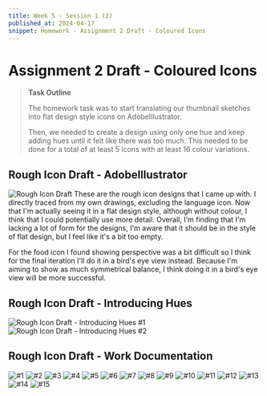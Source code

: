```yaml
---
title: Week 5 - Session 1 (2)
published_at: 2024-04-17
snippet: Homework - Assignment 2 Draft - Coloured Icons
---
```

# Assignment 2 Draft - Coloured Icons
> **Task Outline**
>
> The homework task was to start translating our thumbnail sketches into flat design style icons on AdobeIllustrator.
>
> Then, we needed to create a design using only one hue and keep adding hues until it felt like there was too much. This needed to be done for a total of at least 5 icons with at least 16 colour variations.

## Rough Icon Draft - AdobeIllustrator
![Rough Icon Draft](/W05/DRAFT_ICON.jpg)
These are the rough icon designs that I came up with. I directly traced from my own drawings, excluding the language icon. Now that I'm actually seeing it in a flat design style, although without colour, I think that I could potentially use more detail. Overall, I'm finding that I'm lacking a lot of form for the designs, I'm aware that it should be in the style of flat design, but I feel like it's a bit too empty.

For the food icon I found showing perspective was a bit difficult so I think for the final iteration I'll do it in a bird's eye view instead. Because I'm aiming to show as much symmetrical balance, I think doing it in a bird's eye view will be more successful.



## Rough Icon Draft - Introducing Hues
![Rough Icon Draft - Introducing Hues #1](/W05/DRAFT_HUE1.jpg)
![Rough Icon Draft - Introducing Hues #2](/W05/DRAFT_HUE2.jpg)

## Rough Icon Draft - Work Documentation
![#1](/WIP/1_1draft2.png)
![#2](/WIP/1_1draft3.png)
![#3](/WIP/1_1draft4.png)
![#4](/WIP/1_1draft5.png)
![#5](/WIP/1_2draft1.png)
![#6](/WIP/1_2draft4.png)
![#7](/WIP/1_2draft5.png)
![#8](/WIP/1_2draft6.png)
![#9](/WIP/1_2draft7.png)
![#10](/WIP/1_2draft8.png)
![#11](/WIP/1_2draft9.png)
![#12](/WIP/1_3draft1.png)
![#13](/WIP/1_3draft2.png)
![#14](/WIP/1_3draft3.png)
![#15](/WIP/1_3draft4.png)